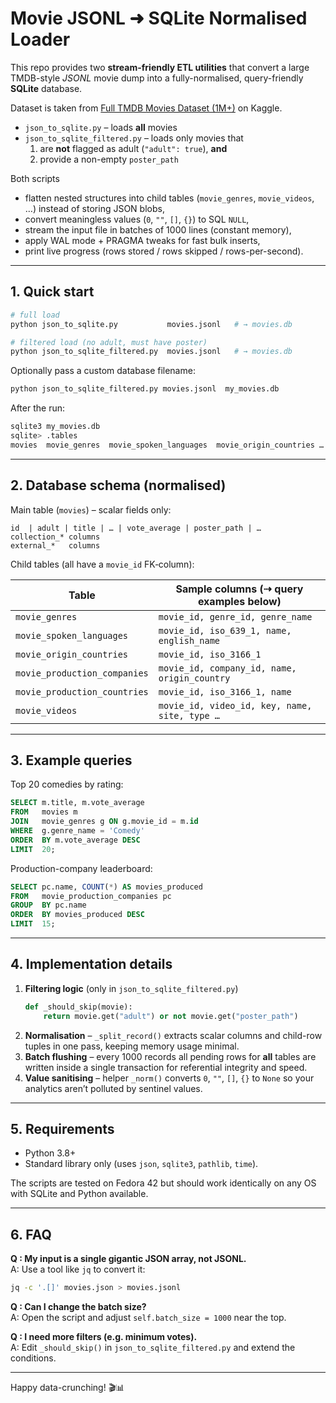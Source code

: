 # Movie JSONL ➜ SQLite Normalised Loader

This repo provides two **stream-friendly ETL utilities** that convert a large TMDB-style *JSONL* movie dump into a fully-normalised, query-friendly **SQLite** database.

Dataset is taken from [Full TMDB Movies Dataset (1M+)](https://www.kaggle.com/datasets/octopusteam/tmdb-movies-dataset) on Kaggle.

* `json_to_sqlite.py`                 – loads **all** movies  
* `json_to_sqlite_filtered.py`        – loads only movies that  
  1. are **not** flagged as adult (`"adult": true`), **and**  
  2. provide a non-empty `poster_path`

Both scripts

* flatten nested structures into child tables (`movie_genres`, `movie_videos`, …) instead of storing JSON blobs,
* convert meaningless values (`0`, `""`, `[]`, `{}`) to SQL `NULL`,
* stream the input file in batches of 1000 lines (constant memory),
* apply WAL mode + PRAGMA tweaks for fast bulk inserts,
* print live progress (rows stored / rows skipped / rows-per-second).

---

## 1. Quick start

```bash
# full load
python json_to_sqlite.py           movies.jsonl   # → movies.db

# filtered load (no adult, must have poster)
python json_to_sqlite_filtered.py  movies.jsonl   # → movies.db
```

Optionally pass a custom database filename:

```bash
python json_to_sqlite_filtered.py movies.jsonl  my_movies.db
```

After the run:

```bash
sqlite3 my_movies.db
sqlite> .tables
movies  movie_genres  movie_spoken_languages  movie_origin_countries …
```

---

## 2. Database schema (normalised)

Main table (`movies`) – scalar fields only:

```
id  | adult | title | … | vote_average | poster_path | …
collection_* columns
external_*   columns
```

Child tables (all have a `movie_id` FK‐column):

| Table                         | Sample columns (⇢ query examples below)          |
|-------------------------------|--------------------------------------------------|
| `movie_genres`                | `movie_id, genre_id, genre_name`                |
| `movie_spoken_languages`      | `movie_id, iso_639_1, name, english_name`       |
| `movie_origin_countries`      | `movie_id, iso_3166_1`                           |
| `movie_production_companies`  | `movie_id, company_id, name, origin_country`     |
| `movie_production_countries`  | `movie_id, iso_3166_1, name`                     |
| `movie_videos`                | `movie_id, video_id, key, name, site, type …`    |

---

## 3. Example queries

Top 20 comedies by rating:

```sql
SELECT m.title, m.vote_average
FROM   movies m
JOIN   movie_genres g ON g.movie_id = m.id
WHERE  g.genre_name = 'Comedy'
ORDER  BY m.vote_average DESC
LIMIT  20;
```

Production-company leaderboard:

```sql
SELECT pc.name, COUNT(*) AS movies_produced
FROM   movie_production_companies pc
GROUP  BY pc.name
ORDER  BY movies_produced DESC
LIMIT  15;
```

---

## 4. Implementation details

1. **Filtering logic** (only in `json_to_sqlite_filtered.py`)  
   ```python
   def _should_skip(movie):
       return movie.get("adult") or not movie.get("poster_path")
   ```
2. **Normalisation** – `_split_record()` extracts scalar columns and child-row tuples in one pass, keeping memory usage minimal.
3. **Batch flushing** – every 1000 records all pending rows for **all** tables are written inside a single transaction for referential integrity and speed.
4. **Value sanitising** – helper `_norm()` converts `0`, `""`, `[]`, `{}` to `None` so your analytics aren’t polluted by sentinel values.

---

## 5. Requirements

* Python 3.8+
* Standard library only (uses `json`, `sqlite3`, `pathlib`, `time`).

The scripts are tested on Fedora 42 but should work identically on any OS with SQLite and Python available.

---

## 6. FAQ

**Q : My input is a single gigantic JSON array, not JSONL.**  
A: Use a tool like `jq` to convert it:  
```bash
jq -c '.[]' movies.json > movies.jsonl
```

**Q : Can I change the batch size?**  
A: Open the script and adjust `self.batch_size = 1000` near the top.

**Q : I need more filters (e.g. minimum votes).**  
A: Edit `_should_skip()` in `json_to_sqlite_filtered.py` and extend the conditions.

---

Happy data-crunching! 🎬📊
